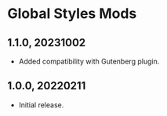 # Global Styles Mods

## 1.1.0, 20231002

- Added compatibility with Gutenberg plugin.

## 1.0.0, 20220211

- Initial release.
